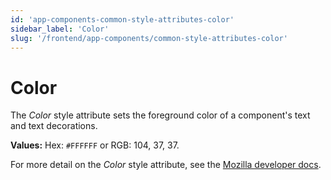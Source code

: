 ```yaml
---
id: 'app-components-common-style-attributes-color'
sidebar_label: 'Color'
slug: '/frontend/app-components/common-style-attributes-color'
---
```

# Color
The *Color* style attribute sets the foreground color of a component's text and text decorations.

**Values:** Hex: `#FFFFFF` or RGB: 104, 37, 37. 

For more detail on the *Color* style attribute, see the [Mozilla developer docs](https://developer.mozilla.org/en-US/docs/Web/CSS/color).

